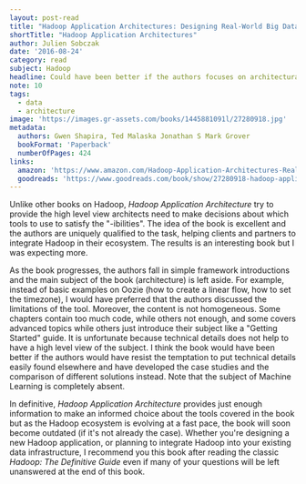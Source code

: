 ```yaml
---
layout: post-read
title: "Hadoop Application Architectures: Designing Real-World Big Data Applications"
shortTitle: "Hadoop Application Architectures"
author: Julien Sobczak
date: '2016-08-24'
category: read
subject: Hadoop
headline: Could have been better if the authors focuses on architectural concerns only
note: 10
tags:
  - data
  - architecture
image: 'https://images.gr-assets.com/books/1445881091l/27280918.jpg'
metadata:
  authors: Gwen Shapira, Ted Malaska Jonathan S Mark Grover
  bookFormat: 'Paperback'
  numberOfPages: 424
links:
  amazon: 'https://www.amazon.com/Hadoop-Application-Architectures-Real-World-Applications/dp/1491900083/'
  goodreads: 'https://www.goodreads.com/book/show/27280918-hadoop-application-architectures'
---
```


Unlike other books on Hadoop, *Hadoop Application Architecture* try to provide the high level view architects need to make decisions about which tools to use to satisfy the "-ibilities". The idea of the book is excellent and the authors are uniquely qualified to the task, helping clients and partners to integrate Hadoop in their ecosystem. The results is an interesting book but I was expecting more.   

As the book progresses, the authors fall in simple framework introductions and the main subject of the book (architecture) is left aside. For example, instead of basic examples on Oozie (how to create a linear flow, how to set the timezone), I would have preferred that the authors discussed the limitations of the tool. Moreover, the content is not homogeneous. Some chapters contain too much code, while others not enough, and some covers advanced topics while others just introduce their subject like a "Getting Started" guide. It is unfortunate because technical details does not help to have a high level view of the subject. I think the book would have been better if the authors would have resist the temptation to put technical details easily found elsewhere and have developed the case studies and the comparison of different solutions instead. Note that the subject of Machine Learning is completely absent.

In definitive, *Hadoop Application Architecture* provides just enough information to make an informed choice about the tools covered in the book but as the Hadoop ecosystem is evolving at a fast pace, the book will soon become outdated (if it's not already the case). Whether you're designing a new Hadoop application, or planning to integrate Hadoop into your existing data infrastructure, I recommend you this book after reading the classic *Hadoop: The Definitive Guide* even if many of your questions will be left unanswered at the end of this book.
